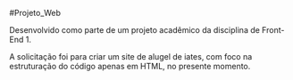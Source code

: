 #Projeto_Web

Desenvolvido como parte de um projeto acadêmico da disciplina de Front-End 1. 

A solicitação foi para criar um site de alugel de iates, com foco na estruturação do código apenas em HTML, no presente momento. 
